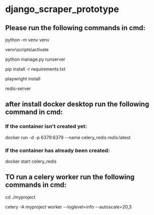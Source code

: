 # django_scraper_prototype

## Please run the following commands in cmd:

python -m venv venv

venv\scripts\activate

python manage.py runserver

pip install -r requirements.txt

playwright install

redis-server

## after install docker desktop run the following command in cmd:

### If the container isn't created yet:
docker run -d -p 6379:6379 --name celery_redis redis:latest
### If the container has already been created:
docker start celery_redis

## TO run a celery worker run the following commands in cmd:

cd ./myproject

celery -A myproject worker --loglevel=info --autoscale=20,3

